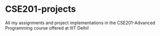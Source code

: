 # CSE201-projects
All my assignments and project implementations in the CSE201-Advanced Programming course offered at IIIT Delhi!
